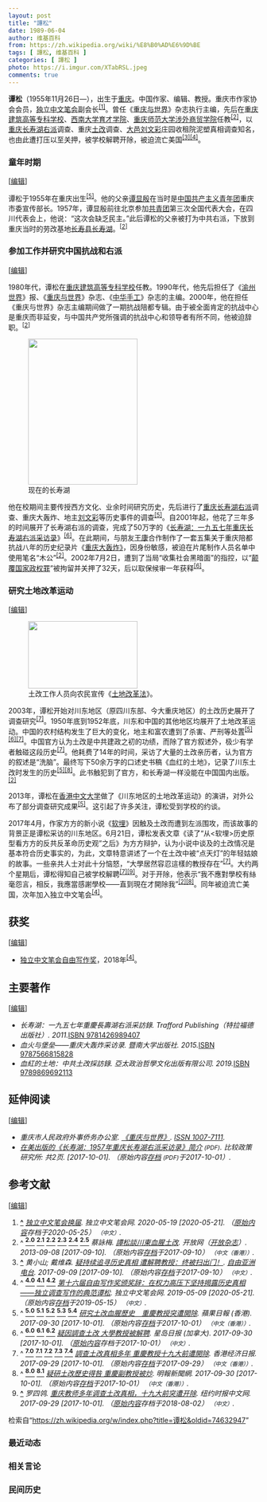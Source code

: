 ```yaml
---
layout: post
title: "譚松"
date: 1989-06-04
author: 维基百科
from: https://zh.wikipedia.org/wiki/%E8%B0%AD%E6%9D%BE
tags: [ 譚松, 维基百科 ]
categories: [ 譚松 ]
photo: https://i.imgur.com/XTabRSL.jpeg
comments: true
---
```

<div class="mw-content-ltr mw-parser-output" lang="zh" dir="ltr"><style data-mw-deduplicate="TemplateStyles:r83732082">.mw-parser-output .infobox-subbox{padding:0;border:none;margin:-3px;width:auto;min-width:100%;font-size:100%;clear:none;float:none;background-color:transparent}.mw-parser-output .infobox-3cols-child{margin:auto}.mw-parser-output .infobox .navbar{font-size:100%}body.skin-minerva .mw-parser-output .infobox-header,body.skin-minerva .mw-parser-output .infobox-subheader,body.skin-minerva .mw-parser-output .infobox-above,body.skin-minerva .mw-parser-output .infobox-title,body.skin-minerva .mw-parser-output .infobox-image,body.skin-minerva .mw-parser-output .infobox-full-data,body.skin-minerva .mw-parser-output .infobox-below{text-align:center}@media screen{html.skin-theme-clientpref-night .mw-parser-output .infobox-full-data:not(.notheme)>div:not(.notheme)[style]{background:#1f1f23!important;color:#f8f9fa}@media screen and (prefers-color-scheme:dark){html.skin-theme-clientpref-os .mw-parser-output .infobox-full-data:not(.notheme) div:not(.notheme){background:#1f1f23!important;color:#f8f9fa}}html.skin-theme-clientpref-night .mw-parser-output .infobox td div:not(.notheme)[style]{background:transparent!important;color:var(--color-base,#202122)}@media screen and (prefers-color-scheme:dark){html.skin-theme-clientpref-os .mw-parser-output .infobox td div:not(.notheme)[style]{background:transparent!important;color:var(--color-base,#202122)}}html.skin-theme-clientpref-night .mw-parser-output .infobox td div.NavHead:not(.notheme)[style]{background:transparent!important}}@media screen and (prefers-color-scheme:dark){html.skin-theme-clientpref-os .mw-parser-output .infobox td div.NavHead:not(.notheme)[style]{background:transparent!important}}@media(min-width:640px){body.skin--responsive .mw-parser-output .infobox-table{display:table!important}body.skin--responsive .mw-parser-output .infobox-table>caption{display:table-caption!important}body.skin--responsive .mw-parser-output .infobox-table>tbody{display:table-row-group}body.skin--responsive .mw-parser-output .infobox-table tr{display:table-row!important}body.skin--responsive .mw-parser-output .infobox-table th,body.skin--responsive .mw-parser-output .infobox-table td{padding-left:inherit;padding-right:inherit}}</style>
<p><b>谭松</b>（1955年11月26日<span class="useeditintro" title="Template:BLP editintro">—</span>），出生于<a href="/wiki/%E9%87%8D%E5%BA%86%E5%B8%82" title="重庆市">重庆</a>。中国作家、编辑、教授。重庆市作家协会会员，<a href="/wiki/%E7%8B%AC%E7%AB%8B%E4%B8%AD%E6%96%87%E7%AC%94%E4%BC%9A" title="独立中文笔会">独立中文笔会</a>副会长<sup id="cite_ref-独立中文笔会_1-0" class="reference"><a href="#cite_note-独立中文笔会-1"><span class="cite-bracket">[</span>1<span class="cite-bracket">]</span></a></sup>。曾任《<a href="/w/index.php?title=%E9%87%8D%E5%BA%86%E4%B8%8E%E4%B8%96%E7%95%8C&amp;action=edit&amp;redlink=1" class="new" title="重庆与世界（页面不存在）">重庆与世界</a>》杂志执行主编，先后在<a href="/wiki/%E9%87%8D%E5%BA%86%E5%BB%BA%E7%AD%91%E9%AB%98%E7%AD%89%E4%B8%93%E7%A7%91%E5%AD%A6%E6%A0%A1" class="mw-redirect" title="重庆建筑高等专科学校">重庆建筑高等专科学校</a>、<a href="/wiki/%E8%A5%BF%E5%8D%97%E5%A4%A7%E5%AD%A6%E8%82%B2%E6%89%8D%E5%AD%A6%E9%99%A2" class="mw-redirect" title="西南大学育才学院">西南大学育才学院</a>、<a href="/wiki/%E9%87%8D%E5%BA%86%E5%B8%88%E8%8C%83%E5%A4%A7%E5%AD%A6%E6%B6%89%E5%A4%96%E5%95%86%E8%B4%B8%E5%AD%A6%E9%99%A2" class="mw-redirect" title="重庆师范大学涉外商贸学院">重庆师范大学涉外商贸学院</a>任教<sup id="cite_ref-:0_2-0" class="reference"><a href="#cite_note-:0-2"><span class="cite-bracket">[</span>2<span class="cite-bracket">]</span></a></sup>，以<a href="/wiki/%E9%87%8D%E5%BA%86" class="mw-redirect" title="重庆">重庆</a><a href="/wiki/%E9%95%BF%E5%AF%BF%E6%B9%96%E9%A3%8E%E6%99%AF%E5%90%8D%E8%83%9C%E5%8C%BA" title="长寿湖风景名胜区">长寿湖</a><a href="/wiki/%E5%8F%8D%E5%8F%B3%E8%BF%90%E5%8A%A8" title="反右运动">右派</a>调查、重庆<a href="/wiki/%E5%9C%9F%E6%94%B9" class="mw-redirect" title="土改">土改</a>调查、<a href="/wiki/%E5%A4%A7%E9%82%91" class="mw-redirect" title="大邑">大邑</a><a href="/wiki/%E5%88%98%E6%96%87%E5%BD%A9" title="刘文彩">刘文彩</a>庄园收租院泥塑真相调查知名，也由此遭打压以至关押，被学校解聘开除，被迫流亡美国<sup id="cite_ref-3" class="reference"><a href="#cite_note-3"><span class="cite-bracket">[</span>3<span class="cite-bracket">]</span></a></sup><sup id="cite_ref-自由写作奖_4-0" class="reference"><a href="#cite_note-自由写作奖-4"><span class="cite-bracket">[</span>4<span class="cite-bracket">]</span></a></sup>。
</p>
<meta property="mw:PageProp/toc">
<div class="mw-heading mw-heading2"></div>
<div class="mw-heading mw-heading3"><h3 id="童年时期"><span id=".E7.AB.A5.E5.B9.B4.E6.97.B6.E6.9C.9F"></span>童年时期</h3><span class="mw-editsection"><span class="mw-editsection-bracket">[</span><a href="/w/index.php?title=%E8%B0%AD%E6%9D%BE&amp;action=edit&amp;section=2" title="编辑章节：童年时期"><span>编辑</span></a><span class="mw-editsection-bracket">]</span></span></div>
<p>谭松于1955年在重庆出生<sup id="cite_ref-苹果_5-0" class="reference"><a href="#cite_note-苹果-5"><span class="cite-bracket">[</span>5<span class="cite-bracket">]</span></a></sup>。他的父亲<a href="/w/index.php?title=%E8%B0%AD%E6%98%BE%E6%AE%B7&amp;action=edit&amp;redlink=1" class="new" title="谭显殷（页面不存在）">谭显殷</a>在当时是<a href="/wiki/%E4%B8%AD%E5%9B%BD%E5%85%B1%E4%BA%A7%E4%B8%BB%E4%B9%89%E9%9D%92%E5%B9%B4%E5%9B%A2" title="中国共产主义青年团">中国共产主义青年团</a>重庆市委宣传部长。1957年，谭显殷前往北京参加<a href="/wiki/%E4%B8%AD%E5%9C%8B%E5%85%B1%E7%94%A2%E4%B8%BB%E7%BE%A9%E9%9D%92%E5%B9%B4%E5%9C%98" class="mw-redirect" title="中國共產主義青年團">共青团</a>第三次全国代表大会，在四川代表会上，他说：“这次会缺乏民主。”此后谭松的父亲被打为中共右派，下放到重庆当时的劳改基地<a href="/wiki/%E9%95%BF%E5%AF%BF%E5%8E%BF_(%E6%B6%88%E6%AD%A7%E4%B9%89)" class="mw-disambig" title="长寿县 (消歧义)">长寿县</a><a href="/wiki/%E9%95%BF%E5%AF%BF%E6%B9%96" class="mw-disambig" title="长寿湖">长寿湖</a>。<sup id="cite_ref-:0_2-1" class="reference"><a href="#cite_note-:0-2"><span class="cite-bracket">[</span>2<span class="cite-bracket">]</span></a></sup>
</p>
<div class="mw-heading mw-heading3"><h3 id="参加工作并研究中国抗战和右派"><span id=".E5.8F.82.E5.8A.A0.E5.B7.A5.E4.BD.9C.E5.B9.B6.E7.A0.94.E7.A9.B6.E4.B8.AD.E5.9B.BD.E6.8A.97.E6.88.98.E5.92.8C.E5.8F.B3.E6.B4.BE"></span>参加工作并研究中国抗战和右派</h3><span class="mw-editsection"><span class="mw-editsection-bracket">[</span><a href="/w/index.php?title=%E8%B0%AD%E6%9D%BE&amp;action=edit&amp;section=3" title="编辑章节：参加工作并研究中国抗战和右派"><span>编辑</span></a><span class="mw-editsection-bracket">]</span></span></div>
<p>1980年代，谭松在<a href="/wiki/%E9%87%8D%E5%BA%86%E5%BB%BA%E7%AD%91%E9%AB%98%E7%AD%89%E4%B8%93%E7%A7%91%E5%AD%A6%E6%A0%A1" class="mw-redirect" title="重庆建筑高等专科学校">重庆建筑高等专科学校</a>任教。1990年代，他先后担任了《<a href="/w/index.php?title=%E6%B8%9D%E5%B7%9E%E4%B8%96%E7%95%8C&amp;action=edit&amp;redlink=1" class="new" title="渝州世界（页面不存在）">渝州世界</a>》报、《<a href="/w/index.php?title=%E9%87%8D%E5%BA%86%E4%B8%8E%E4%B8%96%E7%95%8C&amp;action=edit&amp;redlink=1" class="new" title="重庆与世界（页面不存在）">重庆与世界</a>》杂志、《<a href="/w/index.php?title=%E4%B8%AD%E5%8D%8E%E6%89%8B%E5%B7%A5&amp;action=edit&amp;redlink=1" class="new" title="中华手工（页面不存在）">中华手工</a>》杂志的主编。2000年，他在担任《重庆与世界》杂志主编期间做了一期抗战陪都专辑。由于被全面肯定的抗战中心是重庆而非延安，与中国共产党所强调的抗战中心和领导者有所不同，他被迫辞职。<sup id="cite_ref-:0_2-2" class="reference"><a href="#cite_note-:0-2"><span class="cite-bracket">[</span>2<span class="cite-bracket">]</span></a></sup>
</p>
<figure class="mw-default-size" typeof="mw:File/Thumb"><a href="/wiki/File:Csh2.jpg" class="mw-file-description"><img src="//upload.wikimedia.org/wikipedia/commons/thumb/d/db/Csh2.jpg/220px-Csh2.jpg" decoding="async" width="220" height="293" class="mw-file-element" srcset="//upload.wikimedia.org/wikipedia/commons/thumb/d/db/Csh2.jpg/330px-Csh2.jpg 1.5x, //upload.wikimedia.org/wikipedia/commons/thumb/d/db/Csh2.jpg/440px-Csh2.jpg 2x" data-file-width="640" data-file-height="852"></a><figcaption>现在的长寿湖</figcaption></figure>
<p>他在校期间主要传授西方文化、业余时间研究历史，先后进行了<a href="/wiki/%E9%87%8D%E5%BA%86" class="mw-redirect" title="重庆">重庆</a><a href="/wiki/%E9%95%BF%E5%AF%BF%E6%B9%96%E9%A3%8E%E6%99%AF%E5%90%8D%E8%83%9C%E5%8C%BA" title="长寿湖风景名胜区">长寿湖</a><a href="/wiki/%E5%8F%8D%E5%8F%B3%E8%BF%90%E5%8A%A8" title="反右运动">右派</a>调查、重庆大轰炸、地主<a href="/wiki/%E5%88%98%E6%96%87%E5%BD%A9" title="刘文彩">刘文彩</a>等历史事件的调查<sup id="cite_ref-苹果_5-1" class="reference"><a href="#cite_note-苹果-5"><span class="cite-bracket">[</span>5<span class="cite-bracket">]</span></a></sup>。自2001年起，他花了三年多的时间展开了长寿湖右派的调查，完成了50万字的《<a href="/w/index.php?title=%E9%95%BF%E5%AF%BF%E6%B9%96%EF%BC%9A%E4%B8%80%E4%B9%9D%E4%BA%94%E4%B8%83%E5%B9%B4%E9%87%8D%E5%BA%86%E9%95%BF%E5%AF%BF%E6%B9%96%E5%8F%B3%E6%B4%BE%E9%87%87%E8%AE%BF%E5%BD%95&amp;action=edit&amp;redlink=1" class="new" title="长寿湖：一九五七年重庆长寿湖右派采访录（页面不存在）">长寿湖：一九五七年重庆长寿湖右派采访录</a>》<sup id="cite_ref-星岛日报_6-0" class="reference"><a href="#cite_note-星岛日报-6"><span class="cite-bracket">[</span>6<span class="cite-bracket">]</span></a></sup>。在此期间，与朋友<a href="/wiki/%E7%8E%8B%E5%BA%B7" class="mw-disambig" title="王康">王康</a>合作制作了一套五集关于重庆陪都抗战八年的历史纪录片《<a href="/w/index.php?title=%E9%87%8D%E5%BA%86%E5%A4%A7%E8%BD%B0%E7%82%B8%E3%80%8B&amp;action=edit&amp;redlink=1" class="new" title="重庆大轰炸》（页面不存在）">重庆大轰炸》</a>，因身份敏感，被迫在片尾制作人员名单中使用笔名“木公”<sup id="cite_ref-:0_2-3" class="reference"><a href="#cite_note-:0-2"><span class="cite-bracket">[</span>2<span class="cite-bracket">]</span></a></sup>。2002年7月2日，遭到了当局“收集社会黑暗面”的指控，以“<a href="/wiki/%E9%A2%A0%E8%A6%86%E5%9B%BD%E5%AE%B6%E6%94%BF%E6%9D%83%E7%BD%AA" title="颠覆国家政权罪">颠覆国家政权罪</a>”被拘留并关押了32天，后以取保候审一年获释<sup id="cite_ref-星岛日报_6-1" class="reference"><a href="#cite_note-星岛日报-6"><span class="cite-bracket">[</span>6<span class="cite-bracket">]</span></a></sup>。
</p>
<div class="mw-heading mw-heading3"><h3 id="研究土地改革运动"><span id=".E7.A0.94.E7.A9.B6.E5.9C.9F.E5.9C.B0.E6.94.B9.E9.9D.A9.E8.BF.90.E5.8A.A8"></span>研究土地改革运动</h3><span class="mw-editsection"><span class="mw-editsection-bracket">[</span><a href="/w/index.php?title=%E8%B0%AD%E6%9D%BE&amp;action=edit&amp;section=4" title="编辑章节：研究土地改革运动"><span>编辑</span></a><span class="mw-editsection-bracket">]</span></span></div>
<figure class="mw-default-size mw-halign-left" typeof="mw:File/Thumb"><a href="/wiki/File:A_man_reads_the_Land_Reform_Law_of_PRC.jpg" class="mw-file-description"><img src="//upload.wikimedia.org/wikipedia/commons/thumb/4/4c/A_man_reads_the_Land_Reform_Law_of_PRC.jpg/220px-A_man_reads_the_Land_Reform_Law_of_PRC.jpg" decoding="async" width="220" height="135" class="mw-file-element" srcset="//upload.wikimedia.org/wikipedia/commons/thumb/4/4c/A_man_reads_the_Land_Reform_Law_of_PRC.jpg/330px-A_man_reads_the_Land_Reform_Law_of_PRC.jpg 1.5x, //upload.wikimedia.org/wikipedia/commons/thumb/4/4c/A_man_reads_the_Land_Reform_Law_of_PRC.jpg/440px-A_man_reads_the_Land_Reform_Law_of_PRC.jpg 2x" data-file-width="600" data-file-height="367"></a><figcaption>土改工作人员向农民宣传《<a href="/w/index.php?title=%E5%9C%9F%E5%9C%B0%E6%94%B9%E9%9D%A9%E6%B3%95&amp;action=edit&amp;redlink=1" class="new" title="土地改革法（页面不存在）">土地改革法</a>》。</figcaption></figure>
<p>2003年，谭松开始对川东地区（原四川东部、今大重庆地区）的土改历史展开了调查研究<sup id="cite_ref-香港经济日报_7-0" class="reference"><a href="#cite_note-香港经济日报-7"><span class="cite-bracket">[</span>7<span class="cite-bracket">]</span></a></sup>。1950年底到1952年底，川东和中国的其他地区均展开了土地改革运动。中国的农村结构发生了巨大的变化，地主和富农遭到了杀害、严刑等处置<sup id="cite_ref-苹果_5-2" class="reference"><a href="#cite_note-苹果-5"><span class="cite-bracket">[</span>5<span class="cite-bracket">]</span></a></sup><sup id="cite_ref-星岛日报_6-2" class="reference"><a href="#cite_note-星岛日报-6"><span class="cite-bracket">[</span>6<span class="cite-bracket">]</span></a></sup><sup id="cite_ref-香港经济日报_7-1" class="reference"><a href="#cite_note-香港经济日报-7"><span class="cite-bracket">[</span>7<span class="cite-bracket">]</span></a></sup>。中国官方认为土改是中共建政之初的功绩，而除了官方叙述外，极少有学者触碰这段历史<sup id="cite_ref-香港经济日报_7-2" class="reference"><a href="#cite_note-香港经济日报-7"><span class="cite-bracket">[</span>7<span class="cite-bracket">]</span></a></sup>。他耗费了14年的时间，采访了大量的土改亲历者，认为官方的叙述是“洗脑”。最终写下50余万字的口述史书稿《血红的土地》，记录了川东土改时发生的历史<sup id="cite_ref-苹果_5-3" class="reference"><a href="#cite_note-苹果-5"><span class="cite-bracket">[</span>5<span class="cite-bracket">]</span></a></sup><sup id="cite_ref-小明_8-0" class="reference"><a href="#cite_note-小明-8"><span class="cite-bracket">[</span>8<span class="cite-bracket">]</span></a></sup>。此书触犯到了官方，和长寿湖一样没能在中国国内出版。<sup id="cite_ref-:0_2-4" class="reference"><a href="#cite_note-:0-2"><span class="cite-bracket">[</span>2<span class="cite-bracket">]</span></a></sup>
</p><p>2013年，谭松在<a href="/wiki/%E9%A6%99%E6%B8%AF%E4%B8%AD%E6%96%87%E5%A4%A7%E5%AD%A6" class="mw-redirect" title="香港中文大学">香港中文大学</a>做了《川东地区的土地改革运动》的演讲，对外公布了部分调查研究成果<sup id="cite_ref-苹果_5-4" class="reference"><a href="#cite_note-苹果-5"><span class="cite-bracket">[</span>5<span class="cite-bracket">]</span></a></sup>。这引起了许多关注，谭松受到学校的约谈。
</p><p>2017年4月，作家方方的新小说《<a href="/wiki/%E8%BD%AF%E5%9F%8B" title="软埋">软埋</a>》因触及土改而遭到左派围攻，而该故事的背景正是谭松采访的川东地区。6月21日，谭松发表文章《读了“从&lt;软埋&gt;历史原型看方方的反共反革命历史观”之后》为方方辩护，认为小说中谈及的土改情况是基本符合历史事实的，为此，文章特意讲述了一个在土改中被“点天灯”的年轻姑娘的故事。一些亲共人士对此十分恼怒，“大學居然容忍這樣的教授存在”<sup id="cite_ref-香港经济日报_7-3" class="reference"><a href="#cite_note-香港经济日报-7"><span class="cite-bracket">[</span>7<span class="cite-bracket">]</span></a></sup>。大约两个星期后，谭松得知自己被学校解聘<sup id="cite_ref-香港经济日报_7-4" class="reference"><a href="#cite_note-香港经济日报-7"><span class="cite-bracket">[</span>7<span class="cite-bracket">]</span></a></sup><sup id="cite_ref-9" class="reference"><a href="#cite_note-9"><span class="cite-bracket">[</span>9<span class="cite-bracket">]</span></a></sup>。对于开除，他表示“我不應對學校有絲毫怨言，相反，我應當感謝學校——直到現在才開除我”<sup id="cite_ref-:0_2-5" class="reference"><a href="#cite_note-:0-2"><span class="cite-bracket">[</span>2<span class="cite-bracket">]</span></a></sup><sup id="cite_ref-小明_8-1" class="reference"><a href="#cite_note-小明-8"><span class="cite-bracket">[</span>8<span class="cite-bracket">]</span></a></sup>。同年被迫流亡美国，次年加入独立中文笔会<sup id="cite_ref-自由写作奖_4-1" class="reference"><a href="#cite_note-自由写作奖-4"><span class="cite-bracket">[</span>4<span class="cite-bracket">]</span></a></sup>。
</p>
<div class="mw-heading mw-heading2"><h2 id="获奖"><span id=".E8.8E.B7.E5.A5.96"></span>获奖</h2><span class="mw-editsection"><span class="mw-editsection-bracket">[</span><a href="/w/index.php?title=%E8%B0%AD%E6%9D%BE&amp;action=edit&amp;section=5" title="编辑章节：获奖"><span>编辑</span></a><span class="mw-editsection-bracket">]</span></span></div>
<ul><li><a href="/wiki/%E7%8B%AC%E7%AB%8B%E4%B8%AD%E6%96%87%E7%AC%94%E4%BC%9A" title="独立中文笔会">独立中文笔会</a><a href="/wiki/Category:%E7%8B%AC%E7%AB%8B%E4%B8%AD%E6%96%87%E7%AC%94%E4%BC%9A%E8%87%AA%E7%94%B1%E5%86%99%E4%BD%9C%E5%A5%96%E5%BE%97%E4%B8%BB" title="Category:独立中文笔会自由写作奖得主">自由写作奖</a>，2018年<sup id="cite_ref-自由写作奖_4-2" class="reference"><a href="#cite_note-自由写作奖-4"><span class="cite-bracket">[</span>4<span class="cite-bracket">]</span></a></sup>。</li></ul>
<div class="mw-heading mw-heading2"><h2 id="主要著作"><span id=".E4.B8.BB.E8.A6.81.E8.91.97.E4.BD.9C"></span>主要著作</h2><span class="mw-editsection"><span class="mw-editsection-bracket">[</span><a href="/w/index.php?title=%E8%B0%AD%E6%9D%BE&amp;action=edit&amp;section=6" title="编辑章节：主要著作"><span>编辑</span></a><span class="mw-editsection-bracket">]</span></span></div>
<ul><li><cite class="citation book">长寿湖：一九五七年重慶長壽湖右派采訪錄. Trafford Publishing（特拉福德出版社）. 2011.</cite><span title="ctx_ver=Z39.88-2004&amp;rfr_id=info%3Asid%2Fzh.wikipedia.org%3A%E8%B0%AD%E6%9D%BE&amp;rft.btitle=%E9%95%BF%E5%AF%BF%E6%B9%96%EF%BC%9A%E4%B8%80%E4%B9%9D%E4%BA%94%E4%B8%83%E5%B9%B4%E9%87%8D%E6%85%B6%E9%95%B7%E5%A3%BD%E6%B9%96%E5%8F%B3%E6%B4%BE%E9%87%87%E8%A8%AA%E9%8C%84&amp;rft.date=2011&amp;rft.genre=book&amp;rft.pub=Trafford+Publishing%EF%BC%88%E7%89%B9%E6%8B%89%E7%A6%8F%E5%BE%B7%E5%87%BA%E7%89%88%E7%A4%BE%EF%BC%89&amp;rft_val_fmt=info%3Aofi%2Ffmt%3Akev%3Amtx%3Abook" class="Z3988"><span style="display:none;">&nbsp;</span></span><a href="/wiki/Special:%E7%BD%91%E7%BB%9C%E4%B9%A6%E6%BA%90/9781426989407" class="internal mw-magiclink-isbn">ISBN 9781426989407</a></li>
<li><cite class="citation book">血火与堡垒——重庆大轰炸采访录. 暨南大学出版社. 2015.</cite><span title="ctx_ver=Z39.88-2004&amp;rfr_id=info%3Asid%2Fzh.wikipedia.org%3A%E8%B0%AD%E6%9D%BE&amp;rft.btitle=%E8%A1%80%E7%81%AB%E4%B8%8E%E5%A0%A1%E5%9E%92%E2%80%94%E2%80%94%E9%87%8D%E5%BA%86%E5%A4%A7%E8%BD%B0%E7%82%B8%E9%87%87%E8%AE%BF%E5%BD%95&amp;rft.date=2015&amp;rft.genre=book&amp;rft.pub=%E6%9A%A8%E5%8D%97%E5%A4%A7%E5%AD%A6%E5%87%BA%E7%89%88%E7%A4%BE&amp;rft_val_fmt=info%3Aofi%2Ffmt%3Akev%3Amtx%3Abook" class="Z3988"><span style="display:none;">&nbsp;</span></span><a href="/wiki/Special:%E7%BD%91%E7%BB%9C%E4%B9%A6%E6%BA%90/9787566815828" class="internal mw-magiclink-isbn">ISBN 9787566815828</a></li>
<li><cite class="citation book">血紅的土地：中共土改採訪錄. 亞太政治哲學文化出版有限公司. 2019.</cite><span title="ctx_ver=Z39.88-2004&amp;rfr_id=info%3Asid%2Fzh.wikipedia.org%3A%E8%B0%AD%E6%9D%BE&amp;rft.btitle=%E8%A1%80%E7%B4%85%E7%9A%84%E5%9C%9F%E5%9C%B0%EF%BC%9A%E4%B8%AD%E5%85%B1%E5%9C%9F%E6%94%B9%E6%8E%A1%E8%A8%AA%E9%8C%84&amp;rft.date=2019&amp;rft.genre=book&amp;rft.pub=%E4%BA%9E%E5%A4%AA%E6%94%BF%E6%B2%BB%E5%93%B2%E5%AD%B8%E6%96%87%E5%8C%96%E5%87%BA%E7%89%88%E6%9C%89%E9%99%90%E5%85%AC%E5%8F%B8&amp;rft_val_fmt=info%3Aofi%2Ffmt%3Akev%3Amtx%3Abook" class="Z3988"><span style="display:none;">&nbsp;</span></span><a href="/wiki/Special:%E7%BD%91%E7%BB%9C%E4%B9%A6%E6%BA%90/9789869692113" class="internal mw-magiclink-isbn">ISBN 9789869692113</a></li></ul>
<div class="mw-heading mw-heading2"><h2 id="延伸阅读"><span id=".E5.BB.B6.E4.BC.B8.E9.98.85.E8.AF.BB"></span>延伸阅读</h2><span class="mw-editsection"><span class="mw-editsection-bracket">[</span><a href="/w/index.php?title=%E8%B0%AD%E6%9D%BE&amp;action=edit&amp;section=7" title="编辑章节：延伸阅读"><span>编辑</span></a><span class="mw-editsection-bracket">]</span></span></div>
<ul><li><cite class="citation journal">重庆市人民政府外事侨务办公室. <a rel="nofollow" class="external text" href="http://navi.cnki.net/KNavi/JournalDetail?pcode=CJFD&amp;pykm=CQSJ&amp;Year=&amp;Issue=&amp;Entry=">《重庆与世界》</a>. <a rel="nofollow" class="external text" href="//www.worldcat.org/issn/1007-7111"><span title="国际标准连续出版物号">ISSN&nbsp;1007-7111</span></a>.</cite><span title="ctx_ver=Z39.88-2004&amp;rfr_id=info%3Asid%2Fzh.wikipedia.org%3A%E8%B0%AD%E6%9D%BE&amp;rft.atitle=%E3%80%8A%E9%87%8D%E5%BA%86%E4%B8%8E%E4%B8%96%E7%95%8C%E3%80%8B&amp;rft.au=%E9%87%8D%E5%BA%86%E5%B8%82%E4%BA%BA%E6%B0%91%E6%94%BF%E5%BA%9C%E5%A4%96%E4%BA%8B%E4%BE%A8%E5%8A%A1%E5%8A%9E%E5%85%AC%E5%AE%A4&amp;rft.genre=article&amp;rft.issn=1007-7111&amp;rft_id=http%3A%2F%2Fnavi.cnki.net%2FKNavi%2FJournalDetail%3Fpcode%3DCJFD%26pykm%3DCQSJ%26Year%3D%26Issue%3D%26Entry%3D&amp;rft_val_fmt=info%3Aofi%2Ffmt%3Akev%3Amtx%3Ajournal" class="Z3988"><span style="display:none;">&nbsp;</span></span></li>
<li><cite class="citation web"><a rel="nofollow" class="external text" href="http://cpri.tripod.com/cpr2011/changshoulake.pdf">在美出版的《长寿湖：1957年重庆长寿湖右派采访录》简介</a> <span style="font-size:85%;">(PDF)</span>. 比较政策研究所: 共2页.  <span class="reference-accessdate"> [<span class="nowrap">2017-10-01</span>]</span>. （原始内容<a rel="nofollow" class="external text" href="https://web.archive.org/web/20171001165425/http://cpri.tripod.com/cpr2011/changshoulake.pdf">存档</a> <span style="font-size:85%;">(PDF)</span>于2017-10-01）.</cite><span title="ctx_ver=Z39.88-2004&amp;rfr_id=info%3Asid%2Fzh.wikipedia.org%3A%E8%B0%AD%E6%9D%BE&amp;rft.atitle=%E5%9C%A8%E7%BE%8E%E5%87%BA%E7%89%88%E7%9A%84%E3%80%8A%E9%95%BF%E5%AF%BF%E6%B9%96%EF%BC%9A1957%E5%B9%B4%E9%87%8D%E5%BA%86%E9%95%BF%E5%AF%BF%E6%B9%96%E5%8F%B3%E6%B4%BE%E9%87%87%E8%AE%BF%E5%BD%95%E3%80%8B%E7%AE%80%E4%BB%8B&amp;rft.genre=unknown&amp;rft.jtitle=%E6%AF%94%E8%BE%83%E6%94%BF%E7%AD%96%E7%A0%94%E7%A9%B6%E6%89%80&amp;rft.pages=%E5%85%B12%E9%A1%B5&amp;rft_id=http%3A%2F%2Fcpri.tripod.com%2Fcpr2011%2Fchangshoulake.pdf&amp;rft_val_fmt=info%3Aofi%2Ffmt%3Akev%3Amtx%3Ajournal" class="Z3988"><span style="display:none;">&nbsp;</span></span></li></ul>
<div class="mw-heading mw-heading2"><h2 id="参考文献"><span id=".E5.8F.82.E8.80.83.E6.96.87.E7.8C.AE"></span>参考文献</h2><span class="mw-editsection"><span class="mw-editsection-bracket">[</span><a href="/w/index.php?title=%E8%B0%AD%E6%9D%BE&amp;action=edit&amp;section=8" title="编辑章节：参考文献"><span>编辑</span></a><span class="mw-editsection-bracket">]</span></span></div>
<div class="reflist" style="list-style-type: decimal;">
<ol class="references">
<li id="cite_note-独立中文笔会-1"><span class="mw-cite-backlink"><b><a href="#cite_ref-独立中文笔会_1-0">^</a></b></span> <span class="reference-text"><cite class="citation news"><a rel="nofollow" class="external text" href="https://web.archive.org/web/20200525203747/https://www.chinesepen.org/blog/archives/150141">独立中文笔会换届</a>. 独立中文笔会网. 2020-05-19 <span class="reference-accessdate"> [<span class="nowrap">2020-05-21</span>]</span>. （<a rel="nofollow" class="external text" href="https://www.chinesepen.org/blog/archives/150141">原始内容</a>存档于2020-05-25） <span style="font-family: sans-serif; cursor: default; color:var(--color-subtle, #54595d); font-size: 0.8em; bottom: 0.1em; font-weight: bold;" title="连接到中文网页">（中文）</span>.</cite><span title="ctx_ver=Z39.88-2004&amp;rfr_id=info%3Asid%2Fzh.wikipedia.org%3A%E8%B0%AD%E6%9D%BE&amp;rft.atitle=%E7%8B%AC%E7%AB%8B%E4%B8%AD%E6%96%87%E7%AC%94%E4%BC%9A%E6%8D%A2%E5%B1%8A&amp;rft.date=2020-05-19&amp;rft.genre=article&amp;rft.jtitle=%E7%8B%AC%E7%AB%8B%E4%B8%AD%E6%96%87%E7%AC%94%E4%BC%9A%E7%BD%91&amp;rft_id=https%3A%2F%2Fwww.chinesepen.org%2Fblog%2Farchives%2F150141&amp;rft_val_fmt=info%3Aofi%2Ffmt%3Akev%3Amtx%3Ajournal" class="Z3988"><span style="display:none;">&nbsp;</span></span></span>
</li>
<li id="cite_note-:0-2"><span class="mw-cite-backlink">^ <a href="#cite_ref-:0_2-0"><sup><b>2.0</b></sup></a> <a href="#cite_ref-:0_2-1"><sup><b>2.1</b></sup></a> <a href="#cite_ref-:0_2-2"><sup><b>2.2</b></sup></a> <a href="#cite_ref-:0_2-3"><sup><b>2.3</b></sup></a> <a href="#cite_ref-:0_2-4"><sup><b>2.4</b></sup></a> <a href="#cite_ref-:0_2-5"><sup><b>2.5</b></sup></a></span> <span class="reference-text"><cite class="citation news">蔡詠梅. <a rel="nofollow" class="external text" href="http://www.open.com.hk/content.php?id=1505">譚松談川東血腥土改</a>. 开放网（<a href="/wiki/%E5%BC%80%E6%94%BE%E6%9D%82%E5%BF%97" title="开放杂志">开放杂志</a>）. 2013-09-08 <span class="reference-accessdate"> [<span class="nowrap">2017-09-10</span>]</span>. （原始内容<a rel="nofollow" class="external text" href="https://web.archive.org/web/20170910221838/http://www.open.com.hk/content.php?id=1505">存档</a>于2017-09-10） <span style="font-family: sans-serif; cursor: default; color:var(--color-subtle, #54595d); font-size: 0.8em; bottom: 0.1em; font-weight: bold;" title="连接到中文（香港）网页">（中文（香港））</span>.</cite><span title="ctx_ver=Z39.88-2004&amp;rfr_id=info%3Asid%2Fzh.wikipedia.org%3A%E8%B0%AD%E6%9D%BE&amp;rft.atitle=%E8%AD%9A%E6%9D%BE%E8%AB%87%E5%B7%9D%E6%9D%B1%E8%A1%80%E8%85%A5%E5%9C%9F%E6%94%B9&amp;rft.au=%E8%94%A1%E8%A9%A0%E6%A2%85&amp;rft.date=2013-09-08&amp;rft.genre=article&amp;rft_id=http%3A%2F%2Fwww.open.com.hk%2Fcontent.php%3Fid%3D1505&amp;rft_val_fmt=info%3Aofi%2Ffmt%3Akev%3Amtx%3Ajournal" class="Z3988"><span style="display:none;">&nbsp;</span></span></span>
</li>
<li id="cite_note-3"><span class="mw-cite-backlink"><b><a href="#cite_ref-3">^</a></b></span> <span class="reference-text"><cite class="citation news">黄小山; 戴维森. <a rel="nofollow" class="external text" href="http://www.rfa.org/cantonese/news/teacher-09092017104307.html">疑持续追寻历史真相 遭解聘教授：终被扫出门！</a>. <a href="/wiki/%E8%87%AA%E7%94%B1%E4%BA%9A%E6%B4%B2%E7%94%B5%E5%8F%B0" title="自由亚洲电台">自由亚洲电台</a>. 2017-09-09 <span class="reference-accessdate"> [<span class="nowrap">2017-09-10</span>]</span>. （原始内容<a rel="nofollow" class="external text" href="https://web.archive.org/web/20170910220306/http://www.rfa.org/cantonese/news/teacher-09092017104307.html">存档</a>于2017-09-10） <span style="font-family: sans-serif; cursor: default; color:var(--color-subtle, #54595d); font-size: 0.8em; bottom: 0.1em; font-weight: bold;" title="连接到中文网页">（中文）</span>.</cite><span title="ctx_ver=Z39.88-2004&amp;rfr_id=info%3Asid%2Fzh.wikipedia.org%3A%E8%B0%AD%E6%9D%BE&amp;rft.atitle=%E7%96%91%E6%8C%81%E7%BB%AD%E8%BF%BD%E5%AF%BB%E5%8E%86%E5%8F%B2%E7%9C%9F%E7%9B%B8+%E9%81%AD%E8%A7%A3%E8%81%98%E6%95%99%E6%8E%88%EF%BC%9A%E7%BB%88%E8%A2%AB%E6%89%AB%E5%87%BA%E9%97%A8%EF%BC%81&amp;rft.au=%E6%88%B4%E7%BB%B4%E6%A3%AE&amp;rft.au=%E9%BB%84%E5%B0%8F%E5%B1%B1&amp;rft.date=2017-09-09&amp;rft.genre=article&amp;rft_id=http%3A%2F%2Fwww.rfa.org%2Fcantonese%2Fnews%2Fteacher-09092017104307.html&amp;rft_val_fmt=info%3Aofi%2Ffmt%3Akev%3Amtx%3Ajournal" class="Z3988"><span style="display:none;">&nbsp;</span></span></span>
</li>
<li id="cite_note-自由写作奖-4"><span class="mw-cite-backlink">^ <a href="#cite_ref-自由写作奖_4-0"><sup><b>4.0</b></sup></a> <a href="#cite_ref-自由写作奖_4-1"><sup><b>4.1</b></sup></a> <a href="#cite_ref-自由写作奖_4-2"><sup><b>4.2</b></sup></a></span> <span class="reference-text"><cite class="citation news"><a rel="nofollow" class="external text" href="https://www.chinesepen.org/blog/archives/126680">第十六届自由写作奖颁奖辞：在权力高压下坚持揭露历史真相——独立调查写作的典范谭松</a>. 独立中文笔会网. 2019-05-09 <span class="reference-accessdate"> [<span class="nowrap">2020-05-21</span>]</span>. （原始内容<a rel="nofollow" class="external text" href="https://web.archive.org/web/20190515165459/https://www.chinesepen.org/blog/archives/126680">存档</a>于2019-05-15） <span style="font-family: sans-serif; cursor: default; color:var(--color-subtle, #54595d); font-size: 0.8em; bottom: 0.1em; font-weight: bold;" title="连接到中文网页">（中文）</span>.</cite><span title="ctx_ver=Z39.88-2004&amp;rfr_id=info%3Asid%2Fzh.wikipedia.org%3A%E8%B0%AD%E6%9D%BE&amp;rft.atitle=%E7%AC%AC%E5%8D%81%E5%85%AD%E5%B1%8A%E8%87%AA%E7%94%B1%E5%86%99%E4%BD%9C%E5%A5%96%E9%A2%81%E5%A5%96%E8%BE%9E%EF%BC%9A%E5%9C%A8%E6%9D%83%E5%8A%9B%E9%AB%98%E5%8E%8B%E4%B8%8B%E5%9D%9A%E6%8C%81%E6%8F%AD%E9%9C%B2%E5%8E%86%E5%8F%B2%E7%9C%9F%E7%9B%B8%E2%80%94%E2%80%94%E7%8B%AC%E7%AB%8B%E8%B0%83%E6%9F%A5%E5%86%99%E4%BD%9C%E7%9A%84%E5%85%B8%E8%8C%83%E8%B0%AD%E6%9D%BE&amp;rft.date=2019-05-09&amp;rft.genre=article&amp;rft.jtitle=%E7%8B%AC%E7%AB%8B%E4%B8%AD%E6%96%87%E7%AC%94%E4%BC%9A%E7%BD%91&amp;rft_id=https%3A%2F%2Fwww.chinesepen.org%2Fblog%2Farchives%2F126680&amp;rft_val_fmt=info%3Aofi%2Ffmt%3Akev%3Amtx%3Ajournal" class="Z3988"><span style="display:none;">&nbsp;</span></span></span>
</li>
<li id="cite_note-苹果-5"><span class="mw-cite-backlink">^ <a href="#cite_ref-苹果_5-0"><sup><b>5.0</b></sup></a> <a href="#cite_ref-苹果_5-1"><sup><b>5.1</b></sup></a> <a href="#cite_ref-苹果_5-2"><sup><b>5.2</b></sup></a> <a href="#cite_ref-苹果_5-3"><sup><b>5.3</b></sup></a> <a href="#cite_ref-苹果_5-4"><sup><b>5.4</b></sup></a></span> <span class="reference-text"><cite class="citation news"><a rel="nofollow" class="external text" href="http://hk.apple.nextmedia.com/international/art/20170930/20168669">研究土改血腥歷史　重慶教授突遭開除</a>. 蘋果日報 (香港). 2017-09-30 <span class="reference-accessdate"> [<span class="nowrap">2017-10-01</span>]</span>. （原始内容<a rel="nofollow" class="external text" href="https://web.archive.org/web/20171001165318/http://hk.apple.nextmedia.com/international/art/20170930/20168669">存档</a>于2017-10-01） <span style="font-family: sans-serif; cursor: default; color:var(--color-subtle, #54595d); font-size: 0.8em; bottom: 0.1em; font-weight: bold;" title="连接到中文（香港）网页">（中文（香港））</span>.</cite><span title="ctx_ver=Z39.88-2004&amp;rfr_id=info%3Asid%2Fzh.wikipedia.org%3A%E8%B0%AD%E6%9D%BE&amp;rft.atitle=%E7%A0%94%E7%A9%B6%E5%9C%9F%E6%94%B9%E8%A1%80%E8%85%A5%E6%AD%B7%E5%8F%B2%E3%80%80%E9%87%8D%E6%85%B6%E6%95%99%E6%8E%88%E7%AA%81%E9%81%AD%E9%96%8B%E9%99%A4&amp;rft.date=2017-09-30&amp;rft.genre=article&amp;rft.jtitle=%E8%98%8B%E6%9E%9C%E6%97%A5%E5%A0%B1+%28%E9%A6%99%E6%B8%AF%29&amp;rft_id=http%3A%2F%2Fhk.apple.nextmedia.com%2Finternational%2Fart%2F20170930%2F20168669&amp;rft_val_fmt=info%3Aofi%2Ffmt%3Akev%3Amtx%3Ajournal" class="Z3988"><span style="display:none;">&nbsp;</span></span></span>
</li>
<li id="cite_note-星岛日报-6"><span class="mw-cite-backlink">^ <a href="#cite_ref-星岛日报_6-0"><sup><b>6.0</b></sup></a> <a href="#cite_ref-星岛日报_6-1"><sup><b>6.1</b></sup></a> <a href="#cite_ref-星岛日报_6-2"><sup><b>6.2</b></sup></a></span> <span class="reference-text"><cite class="citation news"><a rel="nofollow" class="external text" href="https://web.archive.org/web/20171001165226/http://toronto.singtao.ca/2088898/2017-09-30/post-%E7%96%91%E5%9B%A0%E8%AA%BF%E6%9F%A5%E5%9C%9F%E6%94%B9-%E5%A4%A7%E5%AD%B8%E6%95%99%E6%8E%88%E8%A2%AB%E8%A7%A3%E8%81%98/?variant=zh-hk">疑因調查土改 大學教授被解聘</a>. 星岛日报 (加拿大). 2017-09-30 <span class="reference-accessdate"> [<span class="nowrap">2017-10-01</span>]</span>. （<a rel="nofollow" class="external text" href="http://toronto.singtao.ca/2088898/2017-09-30/post-%E7%96%91%E5%9B%A0%E8%AA%BF%E6%9F%A5%E5%9C%9F%E6%94%B9-%E5%A4%A7%E5%AD%B8%E6%95%99%E6%8E%88%E8%A2%AB%E8%A7%A3%E8%81%98/?variant=zh-hk">原始内容</a>存档于2017-10-01） <span style="font-family: sans-serif; cursor: default; color:var(--color-subtle, #54595d); font-size: 0.8em; bottom: 0.1em; font-weight: bold;" title="连接到中文网页">（中文）</span>.</cite><span title="ctx_ver=Z39.88-2004&amp;rfr_id=info%3Asid%2Fzh.wikipedia.org%3A%E8%B0%AD%E6%9D%BE&amp;rft.atitle=%E7%96%91%E5%9B%A0%E8%AA%BF%E6%9F%A5%E5%9C%9F%E6%94%B9+%E5%A4%A7%E5%AD%B8%E6%95%99%E6%8E%88%E8%A2%AB%E8%A7%A3%E8%81%98&amp;rft.date=2017-09-30&amp;rft.genre=article&amp;rft.jtitle=%E6%98%9F%E5%B2%9B%E6%97%A5%E6%8A%A5+%28%E5%8A%A0%E6%8B%BF%E5%A4%A7%29&amp;rft_id=http%3A%2F%2Ftoronto.singtao.ca%2F2088898%2F2017-09-30%2Fpost-%25E7%2596%2591%25E5%259B%25A0%25E8%25AA%25BF%25E6%259F%25A5%25E5%259C%259F%25E6%2594%25B9-%25E5%25A4%25A7%25E5%25AD%25B8%25E6%2595%2599%25E6%258E%2588%25E8%25A2%25AB%25E8%25A7%25A3%25E8%2581%2598%2F%3Fvariant%3Dzh-hk&amp;rft_val_fmt=info%3Aofi%2Ffmt%3Akev%3Amtx%3Ajournal" class="Z3988"><span style="display:none;">&nbsp;</span></span></span>
</li>
<li id="cite_note-香港经济日报-7"><span class="mw-cite-backlink">^ <a href="#cite_ref-香港经济日报_7-0"><sup><b>7.0</b></sup></a> <a href="#cite_ref-香港经济日报_7-1"><sup><b>7.1</b></sup></a> <a href="#cite_ref-香港经济日报_7-2"><sup><b>7.2</b></sup></a> <a href="#cite_ref-香港经济日报_7-3"><sup><b>7.3</b></sup></a> <a href="#cite_ref-香港经济日报_7-4"><sup><b>7.4</b></sup></a></span> <span class="reference-text"><cite class="citation news"><a rel="nofollow" class="external text" href="http://china.hket.com/article/1915302/%E8%AA%BF%E6%9F%A5%E5%9C%9F%E6%94%B9%E7%9C%9F%E7%9B%B8%E5%A4%9A%E5%B9%B4%20%E9%87%8D%E6%85%B6%E6%95%99%E6%8E%88%E5%8D%81%E4%B9%9D%E5%A4%A7%E5%89%8D%E9%81%AD%E9%96%8B%E9%99%A4">調查土改真相多年 重慶教授十九大前遭開除</a>. 香港经济日报. 2017-09-29 <span class="reference-accessdate"> [<span class="nowrap">2017-10-01</span>]</span>. （原始内容<a rel="nofollow" class="external text" href="https://web.archive.org/web/20170929072141/http://china.hket.com/article/1915302/%E8%AA%BF%E6%9F%A5%E5%9C%9F%E6%94%B9%E7%9C%9F%E7%9B%B8%E5%A4%9A%E5%B9%B4%20%E9%87%8D%E6%85%B6%E6%95%99%E6%8E%88%E5%8D%81%E4%B9%9D%E5%A4%A7%E5%89%8D%E9%81%AD%E9%96%8B%E9%99%A4">存档</a>于2017-09-29） <span style="font-family: sans-serif; cursor: default; color:var(--color-subtle, #54595d); font-size: 0.8em; bottom: 0.1em; font-weight: bold;" title="连接到中文（香港）网页">（中文（香港））</span>.</cite><span title="ctx_ver=Z39.88-2004&amp;rfr_id=info%3Asid%2Fzh.wikipedia.org%3A%E8%B0%AD%E6%9D%BE&amp;rft.atitle=%E8%AA%BF%E6%9F%A5%E5%9C%9F%E6%94%B9%E7%9C%9F%E7%9B%B8%E5%A4%9A%E5%B9%B4+%E9%87%8D%E6%85%B6%E6%95%99%E6%8E%88%E5%8D%81%E4%B9%9D%E5%A4%A7%E5%89%8D%E9%81%AD%E9%96%8B%E9%99%A4&amp;rft.date=2017-09-29&amp;rft.genre=article&amp;rft.jtitle=%E9%A6%99%E6%B8%AF%E7%BB%8F%E6%B5%8E%E6%97%A5%E6%8A%A5&amp;rft_id=http%3A%2F%2Fchina.hket.com%2Farticle%2F1915302%2F%25E8%25AA%25BF%25E6%259F%25A5%25E5%259C%259F%25E6%2594%25B9%25E7%259C%259F%25E7%259B%25B8%25E5%25A4%259A%25E5%25B9%25B4%2520%25E9%2587%258D%25E6%2585%25B6%25E6%2595%2599%25E6%258E%2588%25E5%258D%2581%25E4%25B9%259D%25E5%25A4%25A7%25E5%2589%258D%25E9%2581%25AD%25E9%2596%258B%25E9%2599%25A4&amp;rft_val_fmt=info%3Aofi%2Ffmt%3Akev%3Amtx%3Ajournal" class="Z3988"><span style="display:none;">&nbsp;</span></span></span>
</li>
<li id="cite_note-小明-8"><span class="mw-cite-backlink">^ <a href="#cite_ref-小明_8-0"><sup><b>8.0</b></sup></a> <a href="#cite_ref-小明_8-1"><sup><b>8.1</b></sup></a></span> <span class="reference-text"><cite class="citation news"><a rel="nofollow" class="external text" href="https://news.mingpao.com/pns/dailynews/web_tc/article/20170930/s00013/1506708140176">疑研土改歷史得咎 重慶副教授被炒</a>. 明報新聞網. 2017-09-30 <span class="reference-accessdate"> [<span class="nowrap">2017-10-01</span>]</span>. （原始内容<a rel="nofollow" class="external text" href="https://web.archive.org/web/20171001165351/https://news.mingpao.com/pns/dailynews/web_tc/article/20170930/s00013/1506708140176">存档</a>于2017-10-01） <span style="font-family: sans-serif; cursor: default; color:var(--color-subtle, #54595d); font-size: 0.8em; bottom: 0.1em; font-weight: bold;" title="连接到中文（香港）网页">（中文（香港））</span>.</cite><span title="ctx_ver=Z39.88-2004&amp;rfr_id=info%3Asid%2Fzh.wikipedia.org%3A%E8%B0%AD%E6%9D%BE&amp;rft.atitle=%E7%96%91%E7%A0%94%E5%9C%9F%E6%94%B9%E6%AD%B7%E5%8F%B2%E5%BE%97%E5%92%8E+%E9%87%8D%E6%85%B6%E5%89%AF%E6%95%99%E6%8E%88%E8%A2%AB%E7%82%92&amp;rft.date=2017-09-30&amp;rft.genre=article&amp;rft.jtitle=%E6%98%8E%E5%A0%B1%E6%96%B0%E8%81%9E%E7%B6%B2&amp;rft_id=https%3A%2F%2Fnews.mingpao.com%2Fpns%2Fdailynews%2Fweb_tc%2Farticle%2F20170930%2Fs00013%2F1506708140176&amp;rft_val_fmt=info%3Aofi%2Ffmt%3Akev%3Amtx%3Ajournal" class="Z3988"><span style="display:none;">&nbsp;</span></span></span>
</li>
<li id="cite_note-9"><span class="mw-cite-backlink"><b><a href="#cite_ref-9">^</a></b></span> <span class="reference-text"><cite class="citation news">罗四鸰. <a rel="nofollow" class="external text" href="https://web.archive.org/web/20180802193235/https://cn.nytimes.com/china/20170929/cc29-tansong/">重庆教师多年调查土改真相，十九大前突遭开除</a>. 纽约时报中文网. 2017-09-29 <span class="reference-accessdate"> [<span class="nowrap">2017-10-01</span>]</span>. （<a rel="nofollow" class="external text" href="https://cn.nytimes.com/china/20170929/cc29-tansong/">原始内容</a>存档于2018-08-02） <span style="font-family: sans-serif; cursor: default; color:var(--color-subtle, #54595d); font-size: 0.8em; bottom: 0.1em; font-weight: bold;" title="连接到中文网页">（中文）</span>.</cite><span title="ctx_ver=Z39.88-2004&amp;rfr_id=info%3Asid%2Fzh.wikipedia.org%3A%E8%B0%AD%E6%9D%BE&amp;rft.atitle=%E9%87%8D%E5%BA%86%E6%95%99%E5%B8%88%E5%A4%9A%E5%B9%B4%E8%B0%83%E6%9F%A5%E5%9C%9F%E6%94%B9%E7%9C%9F%E7%9B%B8%EF%BC%8C%E5%8D%81%E4%B9%9D%E5%A4%A7%E5%89%8D%E7%AA%81%E9%81%AD%E5%BC%80%E9%99%A4&amp;rft.au=%E7%BD%97%E5%9B%9B%E9%B8%B0&amp;rft.date=2017-09-29&amp;rft.genre=article&amp;rft.jtitle=%E7%BA%BD%E7%BA%A6%E6%97%B6%E6%8A%A5%E4%B8%AD%E6%96%87%E7%BD%91&amp;rft_id=https%3A%2F%2Fcn.nytimes.com%2Fchina%2F20170929%2Fcc29-tansong%2F&amp;rft_val_fmt=info%3Aofi%2Ffmt%3Akev%3Amtx%3Ajournal" class="Z3988"><span style="display:none;">&nbsp;</span></span></span>
</li>
</ol></div>
<!-- 
NewPP limit report
Parsed by mw‐web.codfw.main‐547559f785‐sq726
Cached time: 20240919084337
Cache expiry: 2592000
Reduced expiry: false
Complications: [show‐toc]
CPU time usage: 0.260 seconds
Real time usage: 0.330 seconds
Preprocessor visited node count: 3174/1000000
Post‐expand include size: 41041/2097152 bytes
Template argument size: 1781/2097152 bytes
Highest expansion depth: 19/100
Expensive parser function count: 0/500
Unstrip recursion depth: 0/20
Unstrip post‐expand size: 22576/5000000 bytes
Lua time usage: 0.107/10.000 seconds
Lua memory usage: 3337452/52428800 bytes
Number of Wikibase entities loaded: 1/400
-->
<!--
Transclusion expansion time report (%,ms,calls,template)
100.00%  277.487      1 -total
 48.91%  135.724      1 Template:Infobox_person
 38.29%  106.259      1 Template:Infobox_person/core
 32.75%   90.883      1 Template:Infobox
 16.72%   46.397      1 Template:Reflist
 16.09%   44.648      3 Template:Cite_book
 12.58%   34.912      9 Template:Cite_news
  9.29%   25.784      1 Template:Bd
  9.21%   25.554      1 Template:Wikidata_image
  7.04%   19.537      5 Template:Br_separated_entries
-->

<!-- Saved in parser cache with key zhwiki:pcache:idhash:5886928-0!canonical!zh and timestamp 20240919084337 and revision id 74632947. Rendering was triggered because: page-view
 -->
</div><!--esi <esi:include src="/esitest-fa8a495983347898/content" /> --><noscript><img src="https://login.wikimedia.org/wiki/Special:CentralAutoLogin/start?type=1x1" alt="" width="1" height="1" style="border: none; position: absolute;"></noscript>
<div class="printfooter" data-nosnippet="">检索自“<a dir="ltr" href="https://zh.wikipedia.org/w/index.php?title=谭松&amp;oldid=74632947">https://zh.wikipedia.org/w/index.php?title=谭松&amp;oldid=74632947</a>”</div><div id="recent-news"><h3>最近动态</h3><ul></ul></div><div id="open-opinion"><h3>相关言论</h3><ul></ul></div><div id="mjls-record"><h3>民间历史</h3><ul></ul></div>